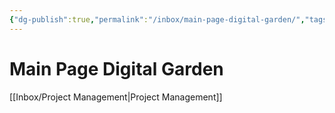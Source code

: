 ```yaml
---
{"dg-publish":true,"permalink":"/inbox/main-page-digital-garden/","tags":"gardenEntry","dgHomeLink":true,"dgPassFrontmatter":false}
---
```



# Main Page Digital Garden
[[Inbox/Project Management|Project Management]]
